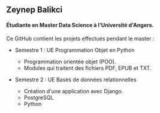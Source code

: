 ## Zeynep Balikci
#### Étudiante en Master Data Science à l'Université d'Angers.

Ce GitHub contient les projets effectués pendant le master :

- Semestre 1 : UE Programmation Objet en Python 
    
    - Programmation orientée objet (POO).
    - Modules qui traitent des fichiers PDF, EPUB et TXT.

- Semestre 2 : UE Bases de données relationnelles 
    
    - Création d'une application avec Django.
    - PostgreSQL 
    - Python
